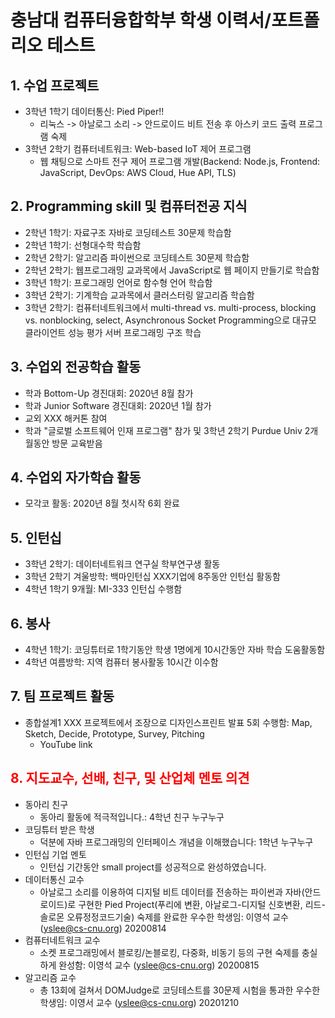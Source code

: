 # 충남대 컴퓨터융합학부 학생 이력서/포트폴리오 테스트
## 1. 수업 프로젝트
  * 3학년 1학기 데이터통신: Pied Piper!!
      + 리눅스 -> 아날로그 소리 -> 안드로이드 비트 전송 후 아스키 코드 출력 프로그램 숙제
  * 3학년 2학기 컴퓨터네트워크: Web-based IoT 제어 프로그램 
      + 웹 채팅으로 스마트 전구 제어 프로그램 개발(Backend: Node.js, Frontend: JavaScript, DevOps: AWS Cloud, Hue API, TLS)
## 2. Programming skill 및 컴퓨터전공 지식
  * 2학년 1학기: 자료구조 자바로 코딩테스트 30문제 학습함
  * 2학년 1학기: 선형대수학 학습함
  * 2학년 2학기: 알고리즘 파이썬으로 코딩테스트 30문제 학습함
  * 2학년 2학기: 웹프로그래밍 교과목에서 JavaScript로 웹 페이지 만들기로 학습함
  * 3학년 1학기: 프로그래밍 언어로 함수형 언어 학습함
  * 3학년 2학기: 기계학습 교과목에서 클러스터링 알고리즘 학습함
  * 3학년 2학기: 컴퓨터네트워크에서 multi-thread vs. multi-process, blocking vs. nonblocking, select, Asynchronous Socket Programming으로 대규모 클라이언트 성능 평가 서버 프로그래밍 구조 학습
## 3. 수업외 전공학습 활동
  * 학과 Bottom-Up 경진대회: 2020년 8월 참가
  * 학과 Junior Software 경진대회: 2020년 1월 참가
  * 교외 XXX 해커톤 참여
  * 학과 "글로벌 소프트웨어 인재 프로그램" 참가 및 3학년 2학기 Purdue Univ 2개월동안 방문 교육받음
## 4. 수업외 자가학습 활동
  * 모각코 활동: 2020년 8월 첫시작 6회 완료
## 5. 인턴십
  * 3학년 2학기: 데이터네트워크 연구실 학부연구생 활동
  * 3학년 2학기 겨울방학: 백마인턴십 XXX기업에 8주동안 인턴십 활동함  
  * 4학년 1학기 9개월: MI-333 인턴십 수행함
## 6. 봉사
  * 4학년 1학기: 코딩튜터로 1학기동안 학생 1명에게 10시간동안 자바 학습 도움활동함
  * 4학년 여름방학: 지역 컴퓨터 봉사활동 10시간 이수함
## 7. 팀 프로젝트 활동
  * 종합설계1 XXX 프로젝트에서 조장으로 디자인스프린트 발표 5회 수행함: Map, Sketch, Decide, Prototype, Survey, Pitching  
      + YouTube link
  
## <span style="color:red"> 8. 지도교수, 선배, 친구, 및 산업체 멘토 의견 </span> 
  * 동아리 친구
      + 동아리 활동에 적극적입니다.: 4학년 친구 누구누구
  * 코딩튜터 받은 학생
      + 덕분에 자바 프로그래밍의 인터페이스 개념을 이해했습니다: 1학년 누구누구
  * 인턴십 기업 멘토
      + 인턴십 기간동안 small project를 성공적으로 완성하였습니다.
  * 데이터통신 교수
     + 아날로그 소리를 이용하여 디지털 비트 데이터를 전송하는 파이썬과 자바(안드로이드)로 구현한 Pied Project(푸리에 변환, 아날로그-디지털 신호변환, 리드-솔로몬 오류정정코드기술) 숙제를 완료한 우수한 학생임: 이영석 교수 (yslee@cs-cnu.org) 20200814
  * 컴퓨터네트워크 교수
     + 소켓 프로그래밍에서 블로킹/논블로킹, 다중화, 비동기 등의 구현 숙제를 충실하게 완성함: 이영석 교수 (yslee@cs-cnu.org) 20200815
  * 알고리즘 교수
     + 총 13회에 걸쳐서 DOMJudge로 코딩테스트를 30문제 시험을 통과한 우수한 학생임: 이영서 교수 (yslee@cs-cnu.org) 20201210
